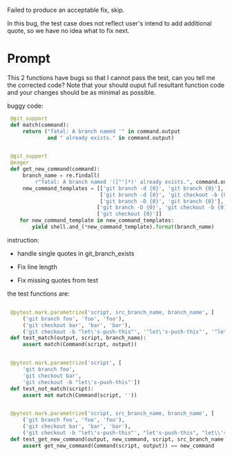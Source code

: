 Failed to produce an acceptable fix, skip.

In this bug, the test case does not reflect user's intend to add additional quote, so we have no idea what to fix next. 

# Prompt

This 2 functions have bugs so that I cannot pass the test, can you tell me the corrected code?
Note that your should ouput full resultant function code and your changes should be as minimal as possible.

buggy code:

```python
 @git_support
 def match(command):
     return ("fatal: A branch named '" in command.output
             and " already exists." in command.output)


 @git_support
 @eager
 def get_new_command(command):
     branch_name = re.findall(
         r"fatal: A branch named '([^']*)' already exists.", command.output)[0]
     new_command_templates = [['git branch -d {0}', 'git branch {0}'],
                              ['git branch -d {0}', 'git checkout -b {0}'],
                              ['git branch -D {0}', 'git branch {0}'],
                             ['git branch -D {0}', 'git checkout -b {0}'],
                             ['git checkout {0}']]
    for new_command_template in new_command_templates:
        yield shell.and_(*new_command_template).format(branch_name)
```

instruction:

* handle single quotes in git_branch_exists

* Fix line length

* Fix missing quotes from test

the test functions are:

```python

 @pytest.mark.parametrize('script, src_branch_name, branch_name', [
     ('git branch foo', 'foo', 'foo'),
     ('git checkout bar', 'bar', 'bar'),
     ('git checkout -b "let\'s-push-this"', '"let\'s-push-this"', '"let\'s-push-this"')])
 def test_match(output, script, branch_name):
     assert match(Command(script, output))


 @pytest.mark.parametrize('script', [
     'git branch foo',
     'git checkout bar',
     'git checkout -b "let\'s-push-this"'])
 def test_not_match(script):
     assert not match(Command(script, ''))


 @pytest.mark.parametrize('script, src_branch_name, branch_name', [
     ('git branch foo', 'foo', 'foo'),
     ('git checkout bar', 'bar', 'bar'),
     ('git checkout -b "let\'s-push-this"', "let's-push-this", "let\\'s-push-this")])
 def test_get_new_command(output, new_command, script, src_branch_name, branch_name):
     assert get_new_command(Command(script, output)) == new_command
```

